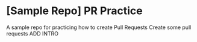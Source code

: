 # [Sample Repo] PR Practice
A sample repo for practicing how to create Pull Requests
Create some pull requests 
ADD INTRO